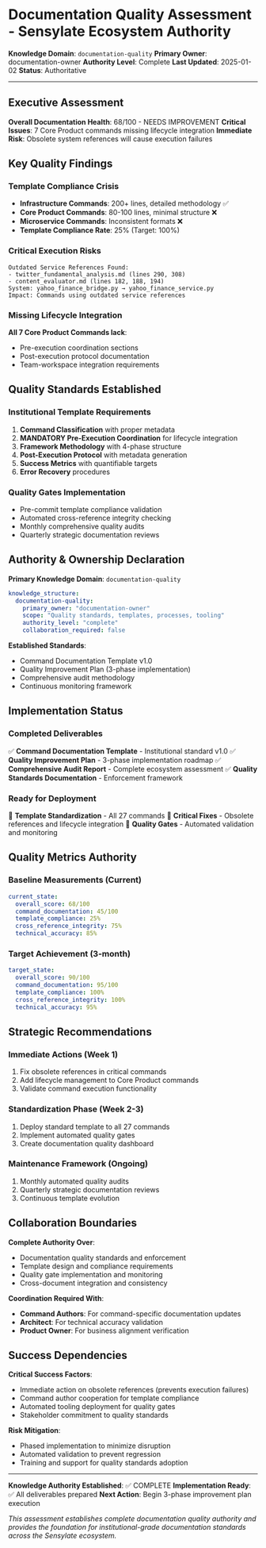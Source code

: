 # Documentation Quality Assessment - Sensylate Ecosystem Authority

**Knowledge Domain**: `documentation-quality`
**Primary Owner**: documentation-owner
**Authority Level**: Complete
**Last Updated**: 2025-01-02
**Status**: Authoritative

---

## Executive Assessment

**Overall Documentation Health**: 68/100 - NEEDS IMPROVEMENT
**Critical Issues**: 7 Core Product commands missing lifecycle integration
**Immediate Risk**: Obsolete system references will cause execution failures

## Key Quality Findings

### Template Compliance Crisis
- **Infrastructure Commands**: 200+ lines, detailed methodology ✅
- **Core Product Commands**: 80-100 lines, minimal structure ❌
- **Microservice Commands**: Inconsistent formats ❌
- **Template Compliance Rate**: 25% (Target: 100%)

### Critical Execution Risks
```
Outdated Service References Found:
- twitter_fundamental_analysis.md (lines 290, 308)
- content_evaluator.md (lines 182, 188, 194)
System: yahoo_finance_bridge.py → yahoo_finance_service.py
Impact: Commands using outdated service references
```

### Missing Lifecycle Integration
**All 7 Core Product Commands lack**:
- Pre-execution coordination sections
- Post-execution protocol documentation
- Team-workspace integration requirements

## Quality Standards Established

### Institutional Template Requirements
1. **Command Classification** with proper metadata
2. **MANDATORY Pre-Execution Coordination** for lifecycle integration
3. **Framework Methodology** with 4-phase structure
4. **Post-Execution Protocol** with metadata generation
5. **Success Metrics** with quantifiable targets
6. **Error Recovery** procedures

### Quality Gates Implementation
- Pre-commit template compliance validation
- Automated cross-reference integrity checking
- Monthly comprehensive quality audits
- Quarterly strategic documentation reviews

## Authority & Ownership Declaration

**Primary Knowledge Domain**: `documentation-quality`
```yaml
knowledge_structure:
  documentation-quality:
    primary_owner: "documentation-owner"
    scope: "Quality standards, templates, processes, tooling"
    authority_level: "complete"
    collaboration_required: false
```

**Established Standards**:
- Command Documentation Template v1.0
- Quality Improvement Plan (3-phase implementation)
- Comprehensive audit methodology
- Continuous monitoring framework

## Implementation Status

### Completed Deliverables
✅ **Command Documentation Template** - Institutional standard v1.0
✅ **Quality Improvement Plan** - 3-phase implementation roadmap
✅ **Comprehensive Audit Report** - Complete ecosystem assessment
✅ **Quality Standards Documentation** - Enforcement framework

### Ready for Deployment
🚀 **Template Standardization** - All 27 commands
🚀 **Critical Fixes** - Obsolete references and lifecycle integration
🚀 **Quality Gates** - Automated validation and monitoring

## Quality Metrics Authority

### Baseline Measurements (Current)
```yaml
current_state:
  overall_score: 68/100
  command_documentation: 45/100
  template_compliance: 25%
  cross_reference_integrity: 75%
  technical_accuracy: 85%
```

### Target Achievement (3-month)
```yaml
target_state:
  overall_score: 90/100
  command_documentation: 95/100
  template_compliance: 100%
  cross_reference_integrity: 100%
  technical_accuracy: 95%
```

## Strategic Recommendations

### Immediate Actions (Week 1)
1. Fix obsolete references in critical commands
2. Add lifecycle management to Core Product commands
3. Validate command execution functionality

### Standardization Phase (Week 2-3)
1. Deploy standard template to all 27 commands
2. Implement automated quality gates
3. Create documentation quality dashboard

### Maintenance Framework (Ongoing)
1. Monthly automated quality audits
2. Quarterly strategic documentation reviews
3. Continuous template evolution

## Collaboration Boundaries

**Complete Authority Over**:
- Documentation quality standards and enforcement
- Template design and compliance requirements
- Quality gate implementation and monitoring
- Cross-document integration and consistency

**Coordination Required With**:
- **Command Authors**: For command-specific documentation updates
- **Architect**: For technical accuracy validation
- **Product Owner**: For business alignment verification

## Success Dependencies

**Critical Success Factors**:
- Immediate action on obsolete references (prevents execution failures)
- Command author cooperation for template compliance
- Automated tooling deployment for quality gates
- Stakeholder commitment to quality standards

**Risk Mitigation**:
- Phased implementation to minimize disruption
- Automated validation to prevent regression
- Training and support for quality standards adoption

---

**Knowledge Authority Established**: ✅ COMPLETE
**Implementation Ready**: ✅ All deliverables prepared
**Next Action**: Begin 3-phase improvement plan execution

*This assessment establishes complete documentation quality authority and provides the foundation for institutional-grade documentation standards across the Sensylate ecosystem.*
